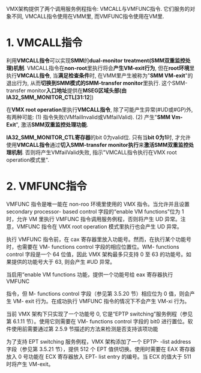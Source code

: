 

VMX架构提供了两个调用服务例程指令: VMCALL与VMFUNC指令. 它们服务的对象不同, VMCALL指令使用在VMM里, 而VMFUNC指令使用在VM里.

# 1. VMCALL指令

利用**VMCALL指令**可以实现**SMM**的**dual\-monitor treatment(SMM双重监控处理)机制**. VMCALL指令在**non\-root**里执行将会**产生VM\-exit行为**, 但在**root环境**里执行**VMCALL指令**, 当**满足检查条件**时, 在VMM里产生被称为"**SMM VM\-exit**"的退出行为, 从而**切换到SMM模式的SMM\-transfer monitor**里执行. 这个SMM\-transfer monitor**入口地址**提供在**MSEG区域头部(由IA32\_SMM\_MONITOR\_CTL\[31:12**\])

在**VMX root operation**里执行**VMCALL指令**, 除了可能产生异常(\#UD或\#GP)外, 有两种可能: (1) 指令失败(VMfailInvalid或VMfailValid). (2) 产生"**SMM Vm\-Exit**", 激活**SMM双重监控处理功能**.

**IA32\_SMM\_MONITOR\_CTL寄存器**的bit 0为valid位. 只有当**bit 0为1**时, 才允许使用**VMCALL指令**通过**切入SMM\-transfer monitor执行**来**激活SMM双重监控处理机制**. 否则将产生VMfailValid失败, 指示"VMCALL指令执行在VMX root operation模式里".

# 2. VMFUNC指令

VMFUNC 指令是唯一能在 non-roo 环境里使用的 VMX 指令。当允许并且设置  secondary processor- based control 字段的“enable VM functions”位为 1 时，允许 VM 里执行 VMFUNC 指令调用服务例程，否则将产生 UD 异常。注意，VMFUNC 指令在 VMX  root operation 模式里执行也会产生 UD 异常。

执行 VMFUNC 指令前，在 cax 寄存器里放入功能号。然而，在执行某个功能号时，也需要在 VM- functions control 字段的相应位置位。WM- functions control 字段是一个 64 位值，因此 VMX 架构最多只支持 0 至 63 的功能号。如果提供的功能号大于 63, 则会产生 #UD 异常。

当启用“enable VM functions 功能，提供一个功能号给 eax 寄存器执行 VMFUNC

指令，但 M- functions control 字段（参见第 3.5.20 节）相应位为 0 值，则会产生 VM- exit 行为。在成功执行 VMFUNC 指令的情况下不会产生 VM-xi 行为。

当前 VMX 架构下只实现了一个功能号 0, 它是“EPTP switching”服务例程（参见第 6.1.11 节）。使用它则需要在 VM- functions control 字段的 bit0 进行置位。软件使用前需要通过第 2.5.9 节描述的方法来检测是否支持该项功能

为了支持 EPT switching 服务例程，VMX 架构添加了一个 EPTP- -list address 字段（参见第 3.5.21 节），提供 512 个 EPT 值供切换。使用时需要在 EAX 寄存器放入 0 号功能在 ECX 寄存器放入 EPT- list entry 的编号。当 ECX 的值大于 511 时将产生 VM-exit。